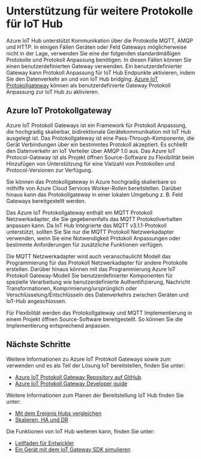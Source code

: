 <properties
   pageTitle="Azure IoT Protokollgateway | Microsoft Azure"
   description="Beschreibt, wie Azure IoT Protokollgateway zu verwenden, um die Funktionen und die Unterstützung von Azure IoT Hub Protokolle zu erweitern."
   services="iot-hub"
   documentationCenter=""
   authors="kdotchkoff"
   manager="timlt"
   editor=""/>

<tags
   ms.service="iot-hub"
   ms.devlang="na"
   ms.topic="article"
   ms.tgt_pltfrm="na"
   ms.workload="na"
   ms.date="08/23/2016"
   ms.author="kdotchko"/>

# <a name="supporting-additional-protocols-for-iot-hub"></a>Unterstützung für weitere Protokolle für IoT Hub

Azure IoT Hub unterstützt Kommunikation über die Protokolle MQTT, AMQP und HTTP. In einigen Fällen Geräten oder Feld Gateways möglicherweise nicht in der Lage, verwenden Sie eine der folgenden standardmäßigen Protokolle und Protokoll Anpassung benötigen. In diesen Fällen können Sie einen benutzerdefinierten Gateway verwenden. Ein benutzerdefinierter Gateway kann Protokoll Anpassung für IoT Hub Endpunkte aktivieren, indem Sie den Datenverkehr an und von IoT Hub bridging. [Azure IoT Protokollgateway](https://github.com/Azure/azure-iot-protocol-gateway/blob/master/README.md) können als benutzerdefinierte Gateway Protokoll Anpassung zur IoT Hub zu aktivieren.

## <a name="azure-iot-protocol-gateway"></a>Azure IoT Protokollgateway

Azure IoT Protokoll Gateways ist ein Framework für Protokoll Anpassung, die hochgradig skalierbar, bidirektionale Gerätekommunikation mit IoT Hub ausgelegt ist. Das Protokollgateway ist eine Pass-Through-Komponente, die Gerät Verbindungen über ein bestimmtes Protokoll akzeptiert. Es schließt den Datenverkehr an IoT Verteiler über AMQP 1.0 aus. Das Azure IoT Protocol-Gateway ist als Projekt öffnen Source-Software zu Flexibilität beim Hinzufügen von Unterstützung für eine Vielzahl von Protokollen und Protocol-Versionen zur Verfügung.

Sie können das Protokollgateway in Azure hochgradig skalierbare so mithilfe von Azure Cloud Services Worker-Rollen bereitstellen. Darüber hinaus kann das Protokollgateway in einer lokalen Umgebung z. B. Feld Gateways bereitgestellt werden.

Das Azure IoT Protokollgateway enthält ein MQTT Protokoll Netzwerkadapter, die Sie gegebenenfalls das MQTT Protokollverhalten anpassen kann. Da IoT Hub Integrierte das MQTT v3.1.1-Protokoll unterstützt, sollten Sie Sie nur die MQTT Protokoll Netzwerkadapter verwenden, wenn Sie eine Notwendigkeit Protokoll Anpassungen oder bestimmte Anforderungen für zusätzliche Funktionen verfügen.

Die MQTT Netzwerkadapter wird auch veranschaulicht Modell das Programmierung für das Protokoll Netzwerkadapter für andere Protokolle erstellen. Darüber hinaus können mit das Programmierung Azure IoT Protokoll Gateway-Modell Sie benutzerdefinierter Komponenten für spezielle Verarbeitung wie benutzerdefinierte Authentifizierung, Nachricht Transformationen, Komprimierung/ursprünglich oder Verschlüsselung/Entschlüsseln des Datenverkehrs zwischen Geräten und IoT-Hub angeschlossen.

Für Flexibilität werden das Protokollgateway und MQTT Implementierung in einem Projekt öffnen Source-Software bereitgestellt. So können Sie die Implementierung entsprechend anpassen.

## <a name="next-steps"></a>Nächste Schritte

Weitere Informationen zu Azure IoT Protokoll Gateways sowie zum verwenden und es als Teil der Lösung IoT bereitstellen, finden Sie unter:

* [Azure IoT Protokoll Gateway Repository auf GitHub](https://github.com/Azure/azure-iot-protocol-gateway/blob/master/README.md)
* [Azure IoT Protokoll Gateway Developer guide](https://github.com/Azure/azure-iot-protocol-gateway/blob/master/docs/DeveloperGuide.md)

Weitere Informationen zum Planen der Bereitstellung IoT Hub finden Sie unter:

- [Mit dem Ereignis Hubs vergleichen][lnk-compare]
- [Skalieren, HA und DR][lnk-scaling]

Die Funktionen von IoT Hub weiteren kann, finden Sie unter:

- [Leitfaden für Entwickler][lnk-devguide]
- [Ein Gerät mit dem IoT Gateway SDK simulieren][lnk-gateway]

[lnk-compare]: iot-hub-compare-event-hubs.md
[lnk-scaling]: iot-hub-scaling.md
[lnk-devguide]: iot-hub-devguide.md
[lnk-gateway]: iot-hub-linux-gateway-sdk-simulated-device.md

